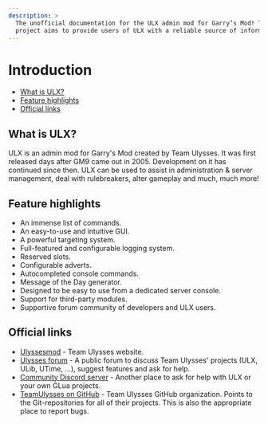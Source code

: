 ```yaml
---
description: >
  The unofficial documentation for the ULX admin mod for Garry’s Mod! This
  project aims to provide users of ULX with a reliable source of information.
---
```

# Introduction

- [What is ULX?](#what-is-ulx)
- [Feature highlights](#feature-highlights)
- [Official links](#official-links)

<a name="what-is-ulx"></a>
## What is ULX?

ULX is an admin mod for Garry's Mod created by Team Ulysses. It was first released days after GM9 came out in 2005. Development on it has continued since then. ULX can be used to assist in administration & server management, deal with rulebreakers, alter gameplay and much, much more!

<a name="feature-highlights"></a>
## Feature highlights

- An immense list of commands.
- An easy-to-use and intuitive GUI.
- A powerful targeting system.
- Full-featured and configurable logging system.
- Reserved slots.
- Configurable adverts.
- Autocompleted console commands.
- Message of the Day generator.
- Designed to be easy to use from a dedicated server console.
- Support for third-party modules.
- Supportive forum community of developers and ULX users.

<a name="official-links"></a>
## Official links

- [Ulyssesmod](https://ulyssesmod.net) - Team Ulysses website.
- [Ulysses forum](https://forums.ulyssesmod.net) - A public forum to discuss Team Ulysses' projects (ULX, ULib, UTime, …), suggest features and ask for help.
- [Community Discord server](https://discord.gg/FtbZKnU) - Another place to ask for help with ULX or your own GLua projects.
- [TeamUlysses on GitHub](https://github.com/TeamUlysses) - Team Ulysses GitHub organization. Points to the Git-repositories for all of their projects. This is also the appropriate place to report bugs.
